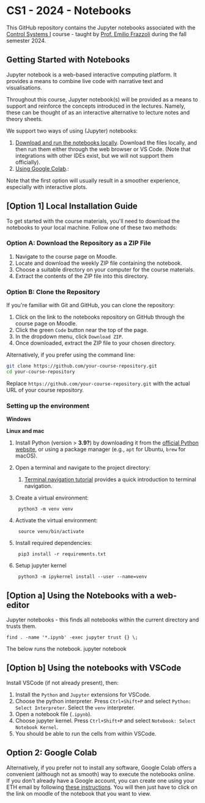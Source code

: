 # CS1 - 2024 - Notebooks

This GitHub repository contains the Jupyter notebooks associated with the [Control Systems I]([url](https://idsc.ethz.ch/education/lectures/control-systems-i.html)) course - taught by [Prof. Emilio Frazzoli](https://idsc.ethz.ch/research-frazzoli/people/person-detail.MjI0MDM0.TGlzdC8yNjg5LDQ4ODg4MTE2Mw==.html) during the fall semester 2024.


## Getting Started with Notebooks

Jupyter notebook is a web-based interactive computing platform. It provides a means to combine live code with narrative text and visualisations. 

Throughout this course, Jupyter notebook(s) will be provided as a means to support and reinforce the concepts introduced in the lectures. Namely, these can be thought of as an interactive alternative to lecture notes and theory sheets. 

We support two ways of using (Jupyter) notebooks:

1. <u>Download and run the notebooks locally</u>. Download the files locally, and then run them either through the web browser or VS Code. (Note that integrations with other IDEs exist, but we will not support them officially).
2. <u>Using Google Colab</u>.: 

Note that the first option will usually result in a smoother experience, especially with interactive plots.

## [Option 1] Local Installation Guide 

To get started with the course materials, you'll need to download the notebooks to your local machine. Follow one of these two methods:

### Option A: Download the Repository as a ZIP File

1. Navigate to the course page on Moodle.
2. Locate and download the weekly ZIP file containing the notebook.
3. Choose a suitable directory on your computer for the course materials.
4. Extract the contents of the ZIP file into this directory.

### Option B: Clone the Repository

If you're familiar with Git and GitHub, you can clone the repository:

1. Click on the link to the notebooks repository on GitHub through the course page on Moodle.
2. Click the green `Code` button near the top of the page.
3. In the dropdown menu, click `Download ZIP`.
4. Once downloaded, extract the ZIP file to your chosen directory.

Alternatively, if you prefer using the command line:

```bash
git clone https://github.com/your-course-repository.git
cd your-course-repository
```

Replace `https://github.com/your-course-repository.git` with the actual URL of your course repository.

### Setting up the environment

**Windows**

**Linux and mac**

1. Install Python (version > **3.9?**) by downloading it from the [official Python website](https://www.python.org/downloads/), or using a package manager (e.g., `apt` for Ubuntu, `brew` for macOS).
2. Open a terminal and navigate to the project directory:
   1. [Terminal navigation tutorial](https://frontend.turing.edu/lessons/module-1/getting-around-in-the-terminal.html) provides a quick introduction to terminal navigation. 
3. Create a virtual environment:

        python3 -m venv venv

4. Activate the virtual environment:

        source venv/bin/activate

5. Install required dependencies:

        pip3 install -r requirements.txt

6. Setup jupyter kernel

        python3 -m ipykernel install --user --name=venv

## [Option a] Using the Notebooks with a web-editor
Jupyter notebooks - this finds all notebooks within the current directory and trusts them. 

    find . -name '*.ipynb' -exec jupyter trust {} \;

The below runs the notebook. 
    jupyter notebook

## [Option b] Using the notebooks with VSCode
Install VSCode (if not already present), then:
1. Install the `Python` and `Jupyter` extensions for VSCode. 
2. Choose the python interpreter. Press `Ctrl+Shift+P` and select `Python: Select Interpreter`. Select the `venv` interpreter.
3. Open a notebook file (`.ipynb`). 
4. Choose jupyter kernel. Press `Ctrl+Shift+P` and select `Notebook: Select Notebook Kernel`.
5. You should be able to run the cells from within VSCode. 

## Option 2: Google Colab

Alternatively, if you prefer not to install any software, Google Colab offers a convenient (although not as smooth) way to execute the notebooks online. If you don't already have a Google account, you can create one using your ETH email by following [these instructions](https://unlimited.ethz.ch/display/itkb/Google+Workspace).
You will then just have to click on the link on moodle of the notebook that you want to view.